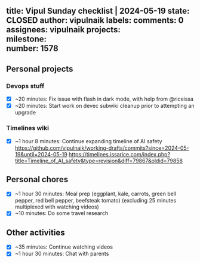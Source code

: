 title:	Vipul Sunday checklist | 2024-05-19
state:	CLOSED
author:	vipulnaik
labels:	
comments:	0
assignees:	vipulnaik
projects:	
milestone:	
number:	1578
--
## Personal projects

### Devops stuff

- [x] ~20 minutes: Fix issue with flash in dark mode, with help from @riceissa
- [x] ~20 minutes: Start work on devec subwiki cleanup prior to attempting an upgrade
### Timelines wiki

- [x] ~1 hour 8 minutes: Continue expanding timeline of AI safety https://github.com/vipulnaik/working-drafts/commits?since=2024-05-19&until=2024-05-19 https://timelines.issarice.com/index.php?title=Timeline_of_AI_safety&type=revision&diff=79867&oldid=79858

## Personal chores

- [x] ~1 hour 30 minutes: Meal prep (eggplant, kale, carrots, green bell pepper, red bell pepper, beefsteak tomato) (excluding 25 minutes multiplexed with watching videos)
- [x] ~10 minutes: Do some travel research 

## Other activities

- [x] ~35 minutes: Continue watching videos
- [x] ~1 hour 30 minutes: Chat with parents 
